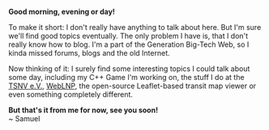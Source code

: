 **Good morning, evening or day!**

To make it short: I don't really have anything to talk about here.
But I'm sure we'll find good topics eventually.
The only problem I have is, that I don't really know how to blog.
I'm a part of the Generation Big-Tech Web, so I kinda missed forums, blogs and the old Internet.

Now thinking of it: I surely find some interesting topics I could talk about some day,
including my C++ Game I'm working on, the stuff I do at the [TSNV e.V.](https://www.tsnv.de), [WebLNP](https://weblnp.gamingcraft.de),
the open-source Leaflet-based transit map viewer or even something completely different.

**But that's it from me for now, see you soon!**
<br>~ Samuel